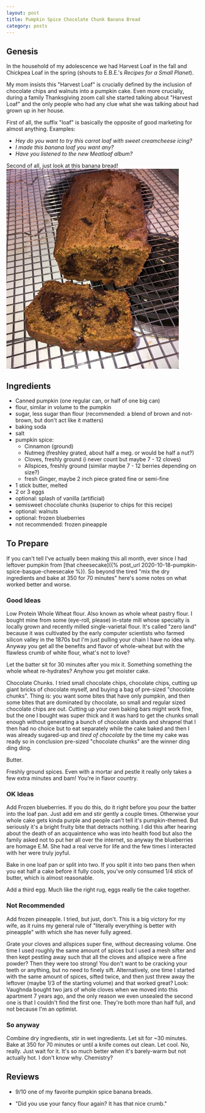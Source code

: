 ```yaml
---
layout: post
title: Pumpkin Spice Chocolate Chunk Banana Bread
category: posts
---
```


## Genesis

In the household of my adolescence we had Harvest Loaf in the fall and Chickpea Loaf in the spring (shouts to E.B.E.'s _Recipes for a Small Planet_).

My mom insists this "Harvest Loaf" is crucially defined by the inclusion of chocolate chips and walnuts into a pumpkin cake.
Even more crucially, during a family Thanksgiving zoom call she started talking about "Harvest Loaf" and the only people who had any clue what she was talking about had grown up in her house.

First of all, the suffix "loaf" is basically the opposite of good marketing for almost anything. 
Examples:
- _Hey do you want to try this carrot loaf with sweet creamcheese icing?_
- _I made this banana loaf you want any?_
- _Have you listened to the new Meatloaf album?_

Second of all,  just look at this banana bread!
![Don't Call It A Loaf](/images/2020-11-27-pumpkin-bread.jpg)

## Ingredients

- Canned pumpkin (one regular can, or half of one big can)
- flour, similar in volume to the pumpkin 
- sugar, less sugar than flour (recommended: a blend of brown and not-brown, but don't act like it matters)
- baking soda
- salt
- pumpkin spice:
  - Cinnamon (ground)
  - Nutmeg (freshley grated, about half a meg. or would be half a nut?)
  - Cloves, freshly ground (i never count but maybe 7 - 12 cloves)
  - Allspices, freshly ground (similar maybe 7 - 12 berries depending on size?)
  - fresh Ginger, maybe 2 inch piece grated fine or semi-fine
- 1 stick butter, melted
- 2 or 3 eggs
- optional: splash of vanilla (artificial)
- semisweet chocolate chunks (superior to chips for this recipe)
- optional: walnuts
- optional: frozen blueberries
- not recommended: frozen pineapple

## To Prepare

If you can't tell I've actually been making this all month, ever since I had leftover pumpkin from  [that cheesecake]({% post_url 2020-10-18-pumpkin-spice-basque-cheesecake %}). So beyond the tired "mix the dry ingredients and bake at 350 for 70 minutes" here's some notes on what worked better and worse.

### Good Ideas
Low Protein Whole Wheat flour. Also known as whole wheat pastry flour. I bought mine from some (eye-roll, please) in-state mill whose specialty is locally grown and recently milled single-varietal flour. It's called "zero land" because it was cultivated by the early computer scientists who farmed silicon valley in the 1870s but I'm just pulling your chain I have no idea why. Anyway you get all the benefits and flavor of whole-wheat but with the flawless crumb of white flour, what's not to love? 

Let the batter sit for 30 minutes after you mix it. Something something the whole wheat re-hydrates? Anyhow you get moister cake.

Chocolate Chunks. I tried small chocolate chips, chocolate chips, cutting up giant bricks of chocolate myself, and buying a bag of pre-sized "chocolate chunks". Thing is:  you want some bites that have only pumpkin, and then some bites that are dominated by chocolate, so small and regular sized chocolate chips are out.
Cutting up your own baking bars might work fine, but the one I bought was super thick and it was hard to get the chunks small enough without generating a bunch of chocolate shards and shrapnel that I then had no choice but to eat separately while the cake baked and then I was already sugared-up and _tired of chocolate_ by the time my cake was ready so in conclusion pre-sized "chocolate chunks" are the winner ding ding ding.

Butter.

Freshly ground spices. Even with a mortar and pestle it really only takes a few extra minutes and bam! You're in flavor country.

### OK Ideas

Add Frozen blueberries. If you do this, do it right before you pour the batter into the loaf pan. Just add em and stir gently a couple times. Otherwise your whole cake gets kinda purple and people can't tell it's pumpkin-themed. But seriously it's a bright fruity bite that detracts nothing.
I did this after hearing about the death of an acquaintence who was into health food but also the family asked not to put her all over the internet, so anyway the blueberries are homage E.M. She had a real verve for life and the few times I interacted with her were truly joyful.

Bake in one loaf pan or split into two. If you split it into two pans then when you eat half a cake before it fully cools, you've only consumed 1/4 stick of butter, which is almost reasonable.

Add a third egg. Much like the right rug, eggs really tie the cake together.

### Not Recommended

Add frozen pineapple. I tried, but just, don't. This is a big victory for my wife, as it ruins my general rule of "literally everything is better with pineapple" with which she has never fully agreed.

Grate your cloves and allspices super fine, without decreasing volume. One time I used roughly the same amount of spices but I used a mesh sifter and then kept pestling away such that all the cloves and allspice were a fine powder? Then they were too strong! You don't want to be cracking your teeth or anything, but no need to finely sift.
Alternatively, one time I started with the same amount of spices, sifted twice, and then just threw away the leftover (maybe 1/3 of the starting volume) and that worked great?
 Look: Vaughnda bought two jars of whole cloves when we moved into this apartment 7 years ago, and the only reason we even unsealed the second one is that I couldn't find the first one. They're both more than half full, and not because I'm an optimist.

### So anyway

Combine dry ingredients, stir in wet ingredients. Let sit for ~30 minutes. Bake at 350 for 70 minutes or until a knife comes out clean. Let cool. No, really. Just wait for it. It's so much better when it's barely-warm but not actually hot. I don't know why. Chemistry?

## Reviews

- 9/10 one of my favorite pumpkin spice banana breads.

- "Did you use your fancy flour again? It has that nice crumb."

